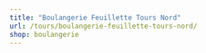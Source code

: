 ```yaml
---
title: "Boulangerie Feuillette Tours Nord"
url: /tours/boulangerie-feuillette-tours-nord/
shop: boulangerie
---
```

